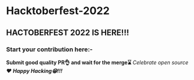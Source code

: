 # Hacktoberfest-2022
## HACTOBERFEST 2022 IS HERE!!!
### Start  your contribution here:-
**Submit good quality PR👌 and wait for the merge⌛** 
_Celebrate open source❤️_
***Happy Hacking😁!!!*** 
